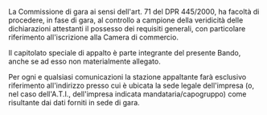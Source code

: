 La Commissione di gara ai sensi dell'art. 71 del DPR 445/2000, ha facoltà di procedere, in fase di gara, al controllo a campione della veridicità delle dichiarazioni attestanti il possesso dei requisiti generali, con particolare riferimento all'iscrizione alla Camera di commercio.

Il capitolato speciale di appalto è parte integrante del presente Bando, anche se ad esso non materialmente allegato.

Per ogni e qualsiasi comunicazioni la stazione appaltante farà esclusivo riferimento all'indirizzo presso cui è ubicata la sede legale dell'impresa (o, nel caso dell'A.T.I., dell'impresa indicata mandataria/capogruppo) come risultante dai dati forniti in sede di gara.